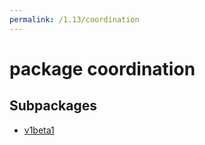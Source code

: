 ```yaml
---
permalink: /1.13/coordination
---
```


# package coordination



## Subpackages

* [v1beta1](coordination-v1beta1.md)